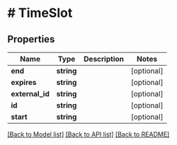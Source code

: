 # # TimeSlot

## Properties

Name | Type | Description | Notes
------------ | ------------- | ------------- | -------------
**end** | **string** |  | [optional]
**expires** | **string** |  | [optional]
**external_id** | **string** |  | [optional]
**id** | **string** |  | [optional]
**start** | **string** |  | [optional]

[[Back to Model list]](../../README.md#models) [[Back to API list]](../../README.md#endpoints) [[Back to README]](../../README.md)
